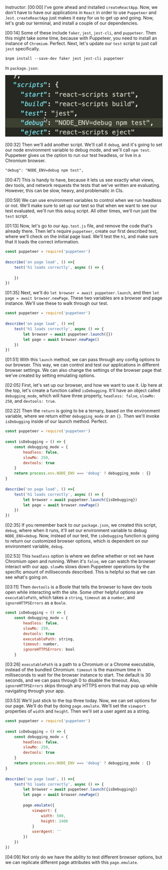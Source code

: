 Instructor: [00:00] I've gone ahead and installed `createReactApp`. Now, we don't have to have our applications in `React` in order to use `Puppeteer` and `Jest`. `createReactApp` just makes it easy for us to get up and going. Now, let's grab our terminal, and install a couple of our dependencies.

[00:14] Some of these include `faker`, `jest`, `jest-cli`, and `puppeteer`. Then this might take some time, because with Puppeteer, you need to install an instance of `Chromium`. Perfect. Next, let's update our `test` script to just call `jest` specifically.

```html
$npm install --save-dev faker jest jest-cli puppeteer
```
In `package.json`:

![Scripts Test](../images/react-setup-and-install-dependencies-for-testing-with-google-s-puppeteer-scripts-test.png)

[00:32] Then we'll add another script. We'll call it `debug`, and it's going to set our node environment variable to debug mode, and we'll call `npm test`. Puppeteer gives us the option to run our test headless, or live in a Chromium browser.

```html
"debug": "NODE_ENV=debug npm test", 
```

[00:47] This is handy to have, because it lets us see exactly what views, dev tools, and network requests the tests that we've written are evaluating. However, this can be slow, heavy, and problematic in CIs.

[00:59] We can use environment variables to control when we run headless or not. We'll make sure to set up our test so that when we want to see our test evaluated, we'll run this `debug` script. All other times, we'll run just the `test` script.

[01:13] Now, let's go to our `App.test.js` file, and remove the code that's already there. Then let's require `puppeteer`, create our first described test, where we'll check on the initial page load. We'll test the `h1`, and make sure that it loads the correct information.

```js
const puppeteer = require('puppeteer')

describe('on page load', () =>{
    test('h1 loads correctly', async () => {

    })
})
```

[01:35] Next, we'll do `let browser = await puppeteer.launch`, and then `let page = await browser.newPage`. These two variables are a browser and page instance. We'll use these to walk through our test.

```js
const puppeteer = require('puppeteer')

describe('on page load', () =>{
    test('h1 loads correctly', async () => {
        let browser = await puppeteer.launch({})
        let page = await browser.newPage()
    })
})
```

[01:51] With this `launch` method, we can pass through any config options to our browser. This way, we can control and test our applications in different browser settings. We can also change the settings of the browser page that we've created by setting emulating options.

[02:05] First, let's set up our browser, and how we want to use it. Up here at the top, let's create a function called `isDebugging`. It'll have an object called `debugging_mode`, which will have three property, `headless: false`, `slowMo: 250`, and `devtools: true`.

[02:22] Then the `return` is going to be a ternary, based on the environment variable, where we return either `debugging_mode` or an `{}`. Then we'll invoke `isDebugging` inside of our launch method. Perfect.

```js
const puppeteer = require('puppeteer')

const isDebugging = () => {
    const debugging_mode = {
        headless: false,
        slowMo: 250,
        devtools: true
    }
    return process.env.NODE_ENV === 'debug' ? debugging_mode : {}
}

describe('on page load', () =>{
    test('h1 loads correctly', async () => {
        let browser = await puppeteer.launch({isDebugging})
        let page = await browser.newPage()
    })
})
```

[02:35] If you remember back to our `package.json`, we created this script, `debug`, where when it runs, it'll set our environment variable to debug `NODE_ENV=debug`. Now, instead of our test, the `isDebugging` function is going to return our customized browser options, which is dependent on our environment variable, `debug`.

[02:53] This `headless` option is where we define whether or not we have Chromium open and running. When it's `false`, we can watch the browser interact with our app. `slowMo` slows down Puppeteer operations by the specific amount of milliseconds described. This is helpful so that we can see what's going on.

[03:11] Then `devtools` is a Boole that tells the browser to have dev tools open while interacting with the site. Some other helpful options are `executablePath`, which takes a `string`, `timeout` as a `number`, and `ignoreHTTPSErrors` as a `Boole`.

```js
const isDebugging = () => {
    const debugging_mode = {
        headless: false,
        slowMo: 250,
        devtools: true
        executablePath: string,
        timeout: number,
        ignoreHTTPSErrors: bool
    }
```


[03:26] `executablePath` is a path to a Chromium or a Chrome executable, instead of the bundled Chromium. `timeout` is the maximum time in milliseconds to wait for the browser instance to start. The default is 30 seconds, and we can pass through 0 to disable the timeout. Also, `ignoreHTTPSErrors` skips through any HTTPS errors that may pop up while navigating through your app.

[03:53] We'll just stick to the top three today. Now, we can set options for our page. We'll do that by doing `page.emulate`. We'll set the `viewport` properties of `width` and `height`. Then we'll set a user agent as a string.

```js
const puppeteer = require('puppeteer')

const isDebugging = () => {
    const debugging_mode = {
        headless: false,
        slowMo: 250,
        devtools: true
    }
    return process.env.NODE_ENV === 'debug' ? debugging_mode : {}
}

describe('on page load', () =>{
    test('h1 loads correctly', async () => {
        let browser = await puppeteer.launch({isDebugging})
        let page = await browser.newPage()

        page.emulate({
            viewport: {
                width: 500,
                height: 2400
            }
            userAgent: ''
        })
    })
})
```

[04:09] Not only do we have the ability to test different browser options, but we can replicate different page attributes with this `page.emulate`.